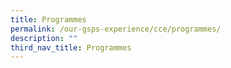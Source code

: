 ```yaml
---
title: Programmes
permalink: /our-gsps-experience/cce/programmes/
description: ""
third_nav_title: Programmes
---
```



